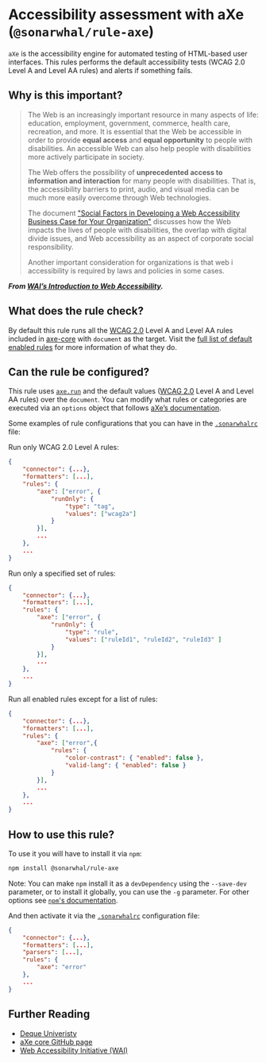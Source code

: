 # Accessibility assessment with aXe (`@sonarwhal/rule-axe`)

`aXe` is the accessibility engine for automated testing of HTML-based
user interfaces. This rules performs the default accessibility tests
(WCAG 2.0 Level A and Level AA rules) and alerts if something fails.

## Why is this important?

> The Web is an increasingly important resource in many aspects
of life: education, employment, government, commerce, health care,
recreation, and more. It is essential that the Web be accessible
in order to provide **equal access** and **equal opportunity** to
people with disabilities. An accessible Web can also help people
with disabilities more actively participate in society.
>
> The Web offers the possibility of **unprecedented access to
information and interaction** for many people with disabilities.
That is, the accessibility barriers to print, audio, and visual
media can be much more easily overcome through Web technologies.
>
> The document ["Social Factors in Developing a Web Accessibility
Business Case for Your Organization"][wai soc] discusses how the
Web impacts the lives of people with disabilities, the overlap with
digital divide issues, and Web accessibility as an aspect of corporate
social responsibility.
>
> Another important consideration for organizations is that web i
accessibility is required by laws and policies in some cases.

***From [WAI’s Introduction to Web Accessibility][wai].***

## What does the rule check?

By default this rule runs all the [WCAG 2.0][wcag 2.0] Level A and
Level AA rules included in [axe-core][axe core] with `document` as
the target. Visit the [full list of default enabled rules][axe rules]
for more information of what they do.

## Can the rule be configured?

This rule uses [`axe.run`][axe.run] and the default values ([WCAG
2.0][wcag 2.0] Level A and Level AA rules) over the `document`.
You can modify what rules or categories are executed via an `options`
object that follows [aXe’s documentation][axe docs].

Some examples of rule configurations that you can have in the
[`.sonarwhalrc`][sonarwhalrc] file:

Run only WCAG 2.0 Level A rules:

```json
{
    "connector": {...},
    "formatters": [...],
    "rules": {
        "axe": ["error", {
            "runOnly": {
                "type": "tag",
                "values": ["wcag2a"]
            }
        }],
        ...
    },
    ...
}
```

Run only a specified set of rules:

```json
{
    "connector": {...},
    "formatters": [...],
    "rules": {
        "axe": ["error", {
            "runOnly": {
                "type": "rule",
                "values": ["ruleId1", "ruleId2", "ruleId3" ]
            }
        }],
        ...
    },
    ...
}
```

Run all enabled rules except for a list of rules:

```json
{
    "connector": {...},
    "formatters": [...],
    "rules": {
        "axe": ["error",{
            "rules": {
                "color-contrast": { "enabled": false },
                "valid-lang": { "enabled": false }
            }
        }],
        ...
    },
    ...
}
```

## How to use this rule?

To use it you will have to install it via `npm`:

```bash
npm install @sonarwhal/rule-axe
```

Note: You can make `npm` install it as a `devDependency` using the `--save-dev`
parameter, or to install it globally, you can use the `-g` parameter. For
other options see
[`npm`'s documentation](https://docs.npmjs.com/cli/install).

And then activate it via the [`.sonarwhalrc`][sonarwhalrc]
configuration file:

```json
{
    "connector": {...},
    "formatters": [...],
    "parsers": [...],
    "rules": {
        "axe": "error"
    },
    ...
}
```

## Further Reading

* [Deque Univeristy](https://dequeuniversity.com/)
* [aXe core GitHub page][axe core]
* [Web Accessibility Initiative (WAI)](https://www.w3.org/WAI/)

<!-- Link labels: -->

[axe core]: https://github.com/dequelabs/axe-core/
[axe docs]: https://github.com/dequelabs/axe-core/blob/develop/doc/API.md#options-parameter
[axe rules]: https://github.com/dequelabs/axe-core/blob/develop/doc/rule-descriptions.md
[axe.run]: https://github.com/dequelabs/axe-core/blob/develop/doc/API.md#api-name-axerun
[sonarwhalrc]: https://sonarwhal.com/docs/user-guide/further-configuration/sonarwhalrc-formats/
[wai soc]: https://www.w3.org/WAI/bcase/soc
[wai]: https://www.w3.org/WAI/intro/accessibility.php
[wcag 2.0]: https://www.w3.org/TR/WCAG20/
